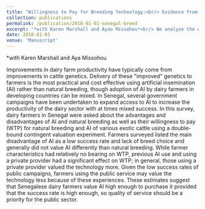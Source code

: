 ```yaml
---
title: "Willingness to Pay for Breeding Technology:<br/> Evidence from A Survey of Senegalese Dairy Farmers"
collection: publications
permalink: /publication/2018-01-01-senegal-breed
excerpt: '*with Karen Marshall and Ayao Missohou*<br/> We analyze the willingness to pay of Senegalese dairy farmers for artificial insemination subject to breed and farmer characteristics.'
date: 2018-01-01
venue: 'Manuscript'
---
```


*with Karen Marshall and Aya Missohou

Improvements in dairy farm productivity have typically come from improvements in cattle genetics.  Delivery of these "improved" genetics to farmers is the most practical and cost effective using artificial insemination (AI) rather than natural breeding, though adoption of AI by dairy farmers in developing countries can be mixed.  In Senegal, several government campaigns have been undertaken to expand access to AI to increase the productivity of the dairy sector with at times mixed success.  In this survey, dairy farmers in Senegal were asked about the advantages and disadvantages of AI and natural breeding as well as their willingness to pay (WTP) for natural breeding and AI of various exotic cattle using a double-bound contingent valuation experiment.  Farmers surveyed listed the main disadvantage of AI as a low success rate and lack of breed choice and generally did not value AI differently than natural breeding.  While farmer characteristics had relatively no bearing on WTP, previous AI use and using a private provider had a significant effect on WTP; in general, those using a private provider valued the technology more.  Given the low success rates of public campaigns, farmers using the public service may value the technology less because of these experiences.  These estimates suggest that Senegalese dairy farmers value AI high enough to purchase it provided that the success rate is high enough, so quality of service should be a priority for the public sector.
